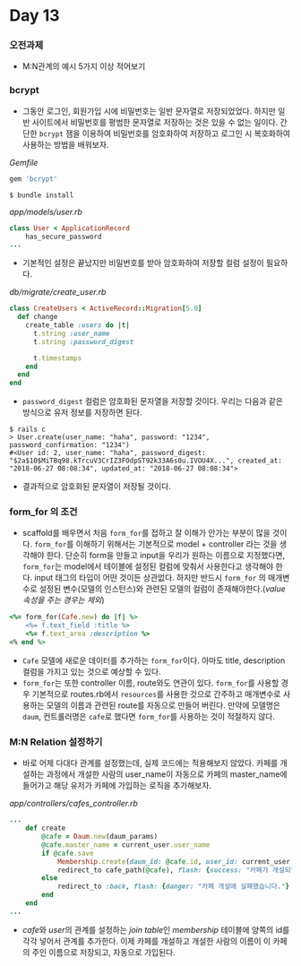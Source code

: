 # Day 13

### 오전과제

- M:N관계의 예시 5가지 이상 적어보기 



### bcrypt

- 그동안 로그인, 회원가입 시에 비밀번호는 일반 문자열로 저장되었었다. 하지만 일반 사이트에서 비밀번호를 평범한 문자열로 저장하는 것은 있을 수 없는 일이다. 간단한 `bcrypt` 잼을 이용하여 비밀번호를 암호화하여 저장하고 로그인 시 복호화하여 사용하는 방법을 배워보자.

*Gemfile*

```ruby
gem 'bcrypt'
```

```command
$ bundle install
```

*app/models/user.rb*

```ruby
class User < ApplicationRecord
	has_secure_password    
...
```

- 기본적인 설정은 끝났지만 비밀번호를 받아 암호화하여 저장할 컬럼 설정이 필요하다.

*db/migrate/create_user.rb*

```ruby
class CreateUsers < ActiveRecord::Migration[5.0]
  def change
    create_table :users do |t|
      t.string :user_name
      t.string :password_digest

      t.timestamps
    end
  end
end
```

- `password_digest` 컬럼은 암호화된 문자열을 저장할 것이다. 우리는 다음과 같은 방식으로 유저 정보를 저장하면 된다.

```command
$ rails c
> User.create(user_name: "haha", password: "1234", password_confirmation: "1234")
#<User id: 2, user_name: "haha", password_digest: "$2a$10$MiTBq98.kTrcuV3CrIZ3FOdpST92k33A6s0u.IVOU4X...", created_at: "2018-06-27 08:08:34", updated_at: "2018-06-27 08:08:34"> 
```

- 결과적으로 암호화된 문자열이 저장될 것이다.



### form_for 의 조건

- scaffold를 배우면서 처음 `form_for`를 접하고 잘 이해가 안가는 부분이 많을 것이다. `form_for`를 이해하기 위해서는 기본적으로 model + controller 라는 것을 생각해야 한다. 단순히 form을 만들고 input을 우리가 원하는 이름으로 지정했다면, `form_for`는 model에서 테이블에 설정된 컬럼에 맞춰서 사용한다고 생각해야 한다. input 태그의 타입이 어떤 것이든 상관없다. 하지만 반드시 `form_for` 의 매개변수로 설정된 변수(모델의 인스턴스)와 관련된 모델의 컬럼이 존재해야한다.(*value 속성을 주는 경우는 제외*) 

```ruby
<%= form_for(Cafe.new) do |f| %>
	<%= f.text_field :title %>
    <%= f.text_area :description %>
<% end %>
```

- `Cafe` 모델에 새로운 데이터를 추가하는 `form_for`이다. 아마도 title, description 컬럼을 가지고 있는 것으로 예상할 수 있다.
- `form_for`는 또한 controller 이름, route와도 연관이 있다. `form_for`를 사용할 경우 기본적으로 routes.rb에서 `resources`를 사용한 것으로 간주하고 매개변수로 사용하는 모델의 이름과 관련된 route를 자동으로 만들어 버린다. 만약에 모델명은 `daum`, 컨트롤러명은 `cafe`로 했다면 `form_for`를 사용하는 것이 적절하지 않다.



### M:N Relation 설정하기

- 바로 어제 다대다 관계를 설정했는데, 실제 코드에는 적용해보지 않았다. 카페를 개설하는 과정에서 개설한 사람의 user_name이 자동으로 카페의 master_name에 들어가고 해당 유저가 카페에 가입하는 로직을 추가해보자.

*app/controllers/cafes_controller.rb*

```ruby
...
    def create
        @cafe = Daum.new(daum_params)
        @cafe.master_name = current_user.user_name
        if @cafe.save
            Membership.create(daum_id: @cafe.id, user_id: current_user.id)
            redirect_to cafe_path(@cafe), flash: {success: "카페가 개설되었습니다."}
        else
            redirect_to :back, flash: {danger: "카페 개설에 실패했습니다."}
        end
    end
...
```

- *cafe*와 *user*의 관계를 설정하는 *join table*인 *membership* 테이블에 양쪽의 id를 각각 넣어서 관계를 추가한다.  이제 카페를 개설하고 개설한 사람의 이름이 이 카페의 주인 이름으로 저장되고, 자동으로 가입된다. 

